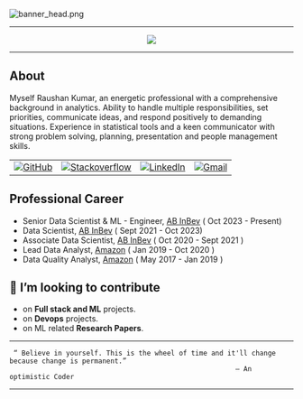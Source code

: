 <!-- ----------- HEAD SECTION ------------ -->

![banner_head.png](./banner_head.png)


<hr>

<p align="center">
  <img src="https://readme-typing-svg.herokuapp.com?color=0d8eceF&size=30&center=true&vCenter=true&width=550&height=70&lines=Hey+There+👋,+myself+Raushan;A+Data+Science+Professional+💻;Loves+To+Build+Projects+🛠;A+Problem+Solver+🕵">
</p>

<hr>

## About

Myself Raushan Kumar, an energetic professional with a comprehensive background in analytics. Ability to handle multiple responsibilities, set priorities, communicate ideas, and respond positively to demanding situations. Experience in statistical tools and a keen communicator with strong problem solving, planning, presentation and people management skills.

<table>
  <tr>
      <td><a href="https://github.com/mlconcept"><img src="https://img.shields.io/github/followers/mlconcept.svg?label=GitHub&style=social" alt="GitHub"></a></td>
    <td><a href="https://stackoverflow.com/users/12168683/raushan-kumar"><img src="https://img.shields.io/badge/Stack_Overflow-FE7A16?style=for-the-badge&logo=stack-overflow&logoColor=white" alt="Stackoverflow"></a></td>
    <td><a href="https://www.linkedin.com/in/mleraushan/"><img src="https://img.shields.io/badge/LinkedIn%20%7C%20mleraushan--rrr_.svg?style=social&logo=linkedin" alt="LinkedIn"></a></td>
    <td><a href="mailto:raushan94306@gmail.com"><img src="https://img.shields.io/badge/Gmail--_.svg?style=social&logo=gmail" alt="Gmail"></a></td>
  </tr>
</table>

## Professional Career
- Senior Data Scientist & ML - Engineer, [AB InBev](https://en.wikipedia.org/wiki/AB_InBev) ( Oct 2023 - Present)
- Data Scientist, [AB InBev](https://en.wikipedia.org/wiki/AB_InBev) ( Sept 2021 - Oct 2023)
- Associate Data Scientist, [AB InBev](https://en.wikipedia.org/wiki/AB_InBev) ( Oct 2020 - Sept 2021 )
- Lead Data Analyst, [Amazon](https://en.wikipedia.org/wiki/Amazon_(company)) ( Jan 2019 - Oct 2020 )
- Data Quality Analyst, [Amazon](https://en.wikipedia.org/wiki/Amazon_(company)) ( May 2017 - Jan 2019 )


## 👬 I’m looking to contribute

* on **Full stack and ML** projects.
* on **Devops** projects.
* on ML related **Research Papers**.

<hr>

```
 “ Believe in yourself. This is the wheel of time and it'll change because change is permanent.”
                                                        ― An optimistic Coder
```

<hr>
